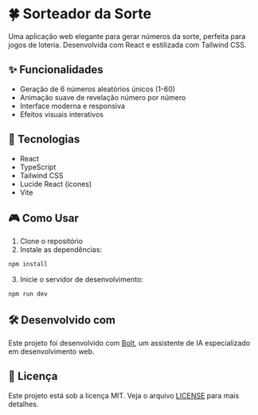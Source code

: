 # 🍀 Sorteador da Sorte

Uma aplicação web elegante para gerar números da sorte, perfeita para jogos de loteria. Desenvolvida com React e estilizada com Tailwind CSS.

## ✨ Funcionalidades

- Geração de 6 números aleatórios únicos (1-60)
- Animação suave de revelação número por número
- Interface moderna e responsiva
- Efeitos visuais interativos

## 🚀 Tecnologias

- React
- TypeScript
- Tailwind CSS
- Lucide React (ícones)
- Vite

## 🎮 Como Usar

1. Clone o repositório
2. Instale as dependências:

```bash
npm install
```

3. Inicie o servidor de desenvolvimento:

```bash
npm run dev
```

## 🛠️ Desenvolvido com

Este projeto foi desenvolvido com [Bolt](https://github.com/stackblitz/bolt), um assistente de IA especializado em desenvolvimento web.

## 📝 Licença

Este projeto está sob a licença MIT. Veja o arquivo [LICENSE](LICENSE) para mais detalhes.
